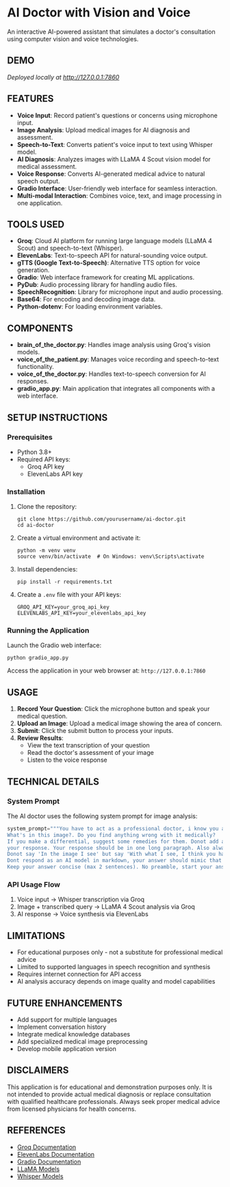 # AI Doctor with Vision and Voice

An interactive AI-powered assistant that simulates a doctor's consultation using computer vision and voice technologies.

## DEMO

*Deployed locally at http://127.0.0.1:7860*

## FEATURES

- **Voice Input**: Record patient's questions or concerns using microphone input.
- **Image Analysis**: Upload medical images for AI diagnosis and assessment.
- **Speech-to-Text**: Converts patient's voice input to text using Whisper model.
- **AI Diagnosis**: Analyzes images with LLaMA 4 Scout vision model for medical assessment.
- **Voice Response**: Converts AI-generated medical advice to natural speech output.
- **Gradio Interface**: User-friendly web interface for seamless interaction.
- **Multi-modal Interaction**: Combines voice, text, and image processing in one application.

## TOOLS USED

- **Groq**: Cloud AI platform for running large language models (LLaMA 4 Scout) and speech-to-text (Whisper).
- **ElevenLabs**: Text-to-speech API for natural-sounding voice output.
- **gTTS (Google Text-to-Speech)**: Alternative TTS option for voice generation.
- **Gradio**: Web interface framework for creating ML applications.
- **PyDub**: Audio processing library for handling audio files.
- **SpeechRecognition**: Library for microphone input and audio processing.
- **Base64**: For encoding and decoding image data.
- **Python-dotenv**: For loading environment variables.

## COMPONENTS

- **brain_of_the_doctor.py**: Handles image analysis using Groq's vision models.
- **voice_of_the_patient.py**: Manages voice recording and speech-to-text functionality.
- **voice_of_the_doctor.py**: Handles text-to-speech conversion for AI responses.
- **gradio_app.py**: Main application that integrates all components with a web interface.

## SETUP INSTRUCTIONS

### Prerequisites
- Python 3.8+
- Required API keys:
  - Groq API key
  - ElevenLabs API key

### Installation

1. Clone the repository:
   ```
   git clone https://github.com/yourusername/ai-doctor.git
   cd ai-doctor
   ```

2. Create a virtual environment and activate it:
   ```
   python -m venv venv
   source venv/bin/activate  # On Windows: venv\Scripts\activate
   ```

3. Install dependencies:
   ```
   pip install -r requirements.txt
   ```

4. Create a `.env` file with your API keys:
   ```
   GROQ_API_KEY=your_groq_api_key
   ELEVENLABS_API_KEY=your_elevenlabs_api_key
   ```

### Running the Application

Launch the Gradio web interface:
```
python gradio_app.py
```

Access the application in your web browser at: `http://127.0.0.1:7860`

## USAGE

1. **Record Your Question**: Click the microphone button and speak your medical question.
2. **Upload an Image**: Upload a medical image showing the area of concern.
3. **Submit**: Click the submit button to process your inputs.
4. **Review Results**:
   - View the text transcription of your question
   - Read the doctor's assessment of your image
   - Listen to the voice response

## TECHNICAL DETAILS

### System Prompt

The AI doctor uses the following system prompt for image analysis:

```python
system_prompt="""You have to act as a professional doctor, i know you are not but this is for learning purpose. 
What's in this image?. Do you find anything wrong with it medically? 
If you make a differential, suggest some remedies for them. Donot add any numbers or special characters in 
your response. Your response should be in one long paragraph. Also always answer as if you are answering to a real person.
Donot say 'In the image I see' but say 'With what I see, I think you have ....'
Dont respond as an AI model in markdown, your answer should mimic that of an actual doctor not an AI bot, 
Keep your answer concise (max 2 sentences). No preamble, start your answer right away please"""
```

### API Usage Flow

1. Voice input → Whisper transcription via Groq
2. Image + transcribed query → LLaMA 4 Scout analysis via Groq
3. AI response → Voice synthesis via ElevenLabs

## LIMITATIONS

- For educational purposes only - not a substitute for professional medical advice
- Limited to supported languages in speech recognition and synthesis
- Requires internet connection for API access
- AI analysis accuracy depends on image quality and model capabilities

## FUTURE ENHANCEMENTS

- Add support for multiple languages
- Implement conversation history
- Integrate medical knowledge databases
- Add specialized medical image preprocessing
- Develop mobile application version

## DISCLAIMERS

This application is for educational and demonstration purposes only. It is not intended to provide actual medical diagnosis or replace consultation with qualified healthcare professionals. Always seek proper medical advice from licensed physicians for health concerns.

## REFERENCES

- [Groq Documentation](https://console.groq.com/docs)
- [ElevenLabs Documentation](https://docs.elevenlabs.io/)
- [Gradio Documentation](https://www.gradio.app/docs/)
- [LLaMA Models](https://llama.meta.com/)
- [Whisper Models](https://github.com/openai/whisper)
